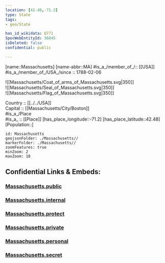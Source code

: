 ```yaml
---
location: [42.48,-71.2] 
type: State
tags:
- geo/State

has_id_wikidata: Q771 
SpocWebEntityId: 36045
isDeleted: false
confidential: public

---
```

[name::Massachusetts] 
[name-abbr::MA] 
#is_a_/member_of_/:: [[USA]]
#is_a_/member_of_/USA_/since :: 1788-02-06  

![[Massachusetts/Coat_of_arms_of_Massachusetts.svg|350]]  
![[Massachusetts/Seal_of_Massachusetts.svg|350]]  
![[Massachusetts/Flag_of_Massachusetts.svg|350]]  

Country :: [[../../USA]]  
Capital :: [[Massachusetts/City/Boston]]  
#is_a_/Place  
#is_a_ :: [[Place]] 
[has_place_longitude::-71.2] 
[has_place_latitude::42.48] 
[Population::] 



```leaflet
id: Massachusetts
geojsonFolder: ./Massachusetts//
markerFolder: ./Massachusetts//
zoomFeatures: true 
minZoom: 2 
maxZoom: 18
```


## Confidential Links & Embeds: 

### [Massachusetts.public](/_public/\Earth\Continent\America~North\USA\USA~EasternMassachusetts.public.md) 

### [Massachusetts.internal](/_internal/\Earth\Continent\America~North\USA\USA~EasternMassachusetts.internal.md) 

### [Massachusetts.protect](/_protect/\Earth\Continent\America~North\USA\USA~EasternMassachusetts.protect.md) 

### [Massachusetts.private](/_private/\Earth\Continent\America~North\USA\USA~EasternMassachusetts.private.md) 

### [Massachusetts.personal](/_personal/\Earth\Continent\America~North\USA\USA~EasternMassachusetts.personal.md) 

### [Massachusetts.secret](/_secret/\Earth\Continent\America~North\USA\USA~EasternMassachusetts.secret.md)

